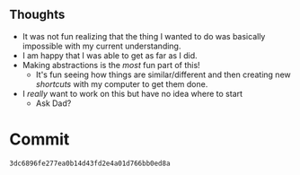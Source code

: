 ## Thoughts

- It was not fun realizing that the thing I wanted to do was basically
impossible with my current understanding.
- I am happy that I was able to get as far as I did.
- Making abstractions is the _most_ fun part of this!
  - It's fun seeing how things are similar/different and then creating new
  _shortcuts_ with my computer to get them done.
- I _really_ want to work on this but have no idea where to start
  - Ask Dad?

# Commit

`3dc6896fe277ea0b14d43fd2e4a01d766bb0ed8a`